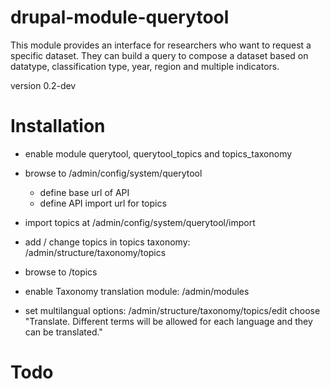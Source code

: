 # drupal-module-querytool
This module provides an interface for researchers who want to request a specific dataset.
They can build a query to compose a dataset based on datatype, classification type, year, region and multiple indicators.

version 0.2-dev

# Installation
- enable module querytool, querytool_topics and topics_taxonomy
- browse to /admin/config/system/querytool
    - define base url of API
    - define API import url for topics
- import topics at /admin/config/system/querytool/import
- add / change topics in topics taxonomy: /admin/structure/taxonomy/topics
- browse to /topics

- enable Taxonomy translation module: /admin/modules
- set multilangual options: /admin/structure/taxonomy/topics/edit choose  "Translate. Different terms will be allowed for each language and they can be translated."

# Todo
